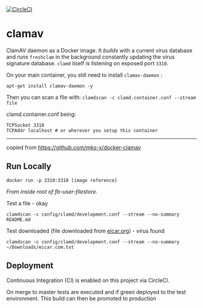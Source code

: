 [![CircleCI](https://circleci.com/gh/ministryofjustice/clamav/tree/master.svg?style=svg)](https://circleci.com/gh/ministryofjustice/clamav/tree/master)

# clamav

ClamAV daemon as a Docker image. It *builds* with a current virus database and
*runs* `freshclam` in the background constantly updating the virus signature database. `clamd` itself
is listening on exposed port `3310`.

On your main container, you still need to install `clamav-daemon` :

`apt-get install clamav-daemon -y`

Then you can scan a file with: `clamdscan -c clamd.container.conf --stream file`

clamd.container.conf being:
```
TCPSocket 3310
TCPAddr localhost # or wherever you setup this container
```

---

copied from https://github.com/mko-x/docker-clamav

## Run Locally
`docker run -p 3310:3310 [image reference]`

*From inside root of fb-user-filestore.*

Test a file - okay

`clamdscan -c config/clamd/development.conf --stream --no-summary README.md`

Test downloaded (file downloaded from [eicar.org](https://www.eicar.org/)) - virus found

`clamdscan -c config/clamd/development.conf --stream --no-summary ~/Downloads/eicar.com.txt`

## Deployment

Continuous Integration (CI) is enabled on this project via CircleCI.

On merge to master tests are executed and if green deployed to the test environment. This build can then be promoted to production

